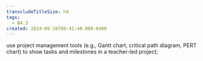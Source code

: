 ```yaml
---
transcludeTitleSize: h4
tags:
  - B4.3
created: 2024-09-26T08:42:40.000-0400
---
```

use project management tools (e.g., Gantt chart, critical path diagram, PERT chart) to show tasks and milestones in a teacher-led project;